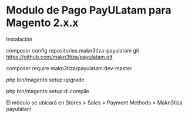 # Modulo de Pago PayULatam para Magento 2.x.x

Instalación

composer config repositories.makn3tiza-payulatam git https://github.com/makn3tiza/payulatam.git

composer require makn3tiza/payulatam:dev-master

php bin/magento setup:upgrade

php bin/magento setup:di:compile

El módulo se ubicará en Stores > Sales > Payment Methods > Makn3tiza payulatam
